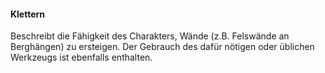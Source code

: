 #### Klettern

Beschreibt die Fähigkeit des Charakters, Wände (z.B. Felswände an Berghängen) zu ersteigen. Der Gebrauch des dafür
nötigen oder üblichen Werkzeugs ist ebenfalls enthalten.
